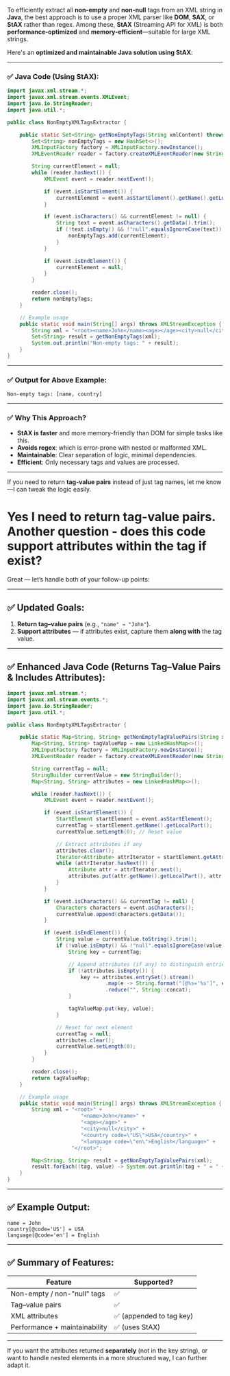 To efficiently extract all **non-empty** and **non-null** tags from an XML string in **Java**, the best approach is to use a proper XML parser like **DOM**, **SAX**, or **StAX** rather than regex. Among these, **StAX** (Streaming API for XML) is both **performance-optimized** and **memory-efficient**—suitable for large XML strings.

Here's an **optimized and maintainable Java solution using StAX**:

---

### ✅ Java Code (Using StAX):

```java
import javax.xml.stream.*;
import javax.xml.stream.events.XMLEvent;
import java.io.StringReader;
import java.util.*;

public class NonEmptyXMLTagsExtractor {

    public static Set<String> getNonEmptyTags(String xmlContent) throws XMLStreamException {
        Set<String> nonEmptyTags = new HashSet<>();
        XMLInputFactory factory = XMLInputFactory.newInstance();
        XMLEventReader reader = factory.createXMLEventReader(new StringReader(xmlContent));

        String currentElement = null;
        while (reader.hasNext()) {
            XMLEvent event = reader.nextEvent();

            if (event.isStartElement()) {
                currentElement = event.asStartElement().getName().getLocalPart();
            }

            if (event.isCharacters() && currentElement != null) {
                String text = event.asCharacters().getData().trim();
                if (!text.isEmpty() && !"null".equalsIgnoreCase(text)) {
                    nonEmptyTags.add(currentElement);
                }
            }

            if (event.isEndElement()) {
                currentElement = null;
            }
        }

        reader.close();
        return nonEmptyTags;
    }

    // Example usage
    public static void main(String[] args) throws XMLStreamException {
        String xml = "<root><name>John</name><age></age><city>null</city><country>USA</country></root>";
        Set<String> result = getNonEmptyTags(xml);
        System.out.println("Non-empty tags: " + result);
    }
}
```

---

### ✅ Output for Above Example:

```
Non-empty tags: [name, country]
```

---

### ✅ Why This Approach?

* **StAX is faster** and more memory-friendly than DOM for simple tasks like this.
* **Avoids regex**: which is error-prone with nested or malformed XML.
* **Maintainable**: Clear separation of logic, minimal dependencies.
* **Efficient**: Only necessary tags and values are processed.

---

If you need to return **tag-value pairs** instead of just tag names, let me know—I can tweak the logic easily.

# Yes I need to return tag-value pairs. Another question - does this code support attributes within the tag if exist?

Great — let’s handle both of your follow-up points:

---

## ✅ Updated Goals:

1. **Return tag–value pairs** (e.g., `"name" → "John"`).
2. **Support attributes** — if attributes exist, capture them **along with** the tag value.

---

## ✅ Enhanced Java Code (Returns Tag–Value Pairs & Includes Attributes):

```java
import javax.xml.stream.*;
import javax.xml.stream.events.*;
import java.io.StringReader;
import java.util.*;

public class NonEmptyXMLTagsExtractor {

    public static Map<String, String> getNonEmptyTagValuePairs(String xmlContent) throws XMLStreamException {
        Map<String, String> tagValueMap = new LinkedHashMap<>();
        XMLInputFactory factory = XMLInputFactory.newInstance();
        XMLEventReader reader = factory.createXMLEventReader(new StringReader(xmlContent));

        String currentTag = null;
        StringBuilder currentValue = new StringBuilder();
        Map<String, String> attributes = new LinkedHashMap<>();

        while (reader.hasNext()) {
            XMLEvent event = reader.nextEvent();

            if (event.isStartElement()) {
                StartElement startElement = event.asStartElement();
                currentTag = startElement.getName().getLocalPart();
                currentValue.setLength(0); // Reset value

                // Extract attributes if any
                attributes.clear();
                Iterator<Attribute> attrIterator = startElement.getAttributes();
                while (attrIterator.hasNext()) {
                    Attribute attr = attrIterator.next();
                    attributes.put(attr.getName().getLocalPart(), attr.getValue());
                }
            }

            if (event.isCharacters() && currentTag != null) {
                Characters characters = event.asCharacters();
                currentValue.append(characters.getData());
            }

            if (event.isEndElement()) {
                String value = currentValue.toString().trim();
                if (!value.isEmpty() && !"null".equalsIgnoreCase(value)) {
                    String key = currentTag;

                    // Append attributes (if any) to distinguish entries
                    if (!attributes.isEmpty()) {
                        key += attributes.entrySet().stream()
                                .map(e -> String.format("[@%s='%s']", e.getKey(), e.getValue()))
                                .reduce("", String::concat);
                    }

                    tagValueMap.put(key, value);
                }

                // Reset for next element
                currentTag = null;
                attributes.clear();
                currentValue.setLength(0);
            }
        }

        reader.close();
        return tagValueMap;
    }

    // Example usage
    public static void main(String[] args) throws XMLStreamException {
        String xml = "<root>" +
                        "<name>John</name>" +
                        "<age></age>" +
                        "<city>null</city>" +
                        "<country code=\"US\">USA</country>" +
                        "<language code=\"en\">English</language>" +
                     "</root>";

        Map<String, String> result = getNonEmptyTagValuePairs(xml);
        result.forEach((tag, value) -> System.out.println(tag + " = " + value));
    }
}
```

---

## ✅ Example Output:

```
name = John
country[@code='US'] = USA
language[@code='en'] = English
```

---

## ✅ Summary of Features:

| Feature                       | Supported?              |
| ----------------------------- | ----------------------- |
| Non-empty / non-"null" tags   | ✅                       |
| Tag–value pairs               | ✅                       |
| XML attributes                | ✅ (appended to tag key) |
| Performance + maintainability | ✅ (uses StAX)           |

---

If you want the attributes returned **separately** (not in the key string), or want to handle nested elements in a more structured way, I can further adapt it.
